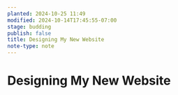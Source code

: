 ```yaml
---
planted: 2024-10-25 11:49
modified: 2024-10-14T17:45:55-07:00
stage: budding
publish: false
title: Designing My New Website
note-type: note
---
```

# Designing My New Website

